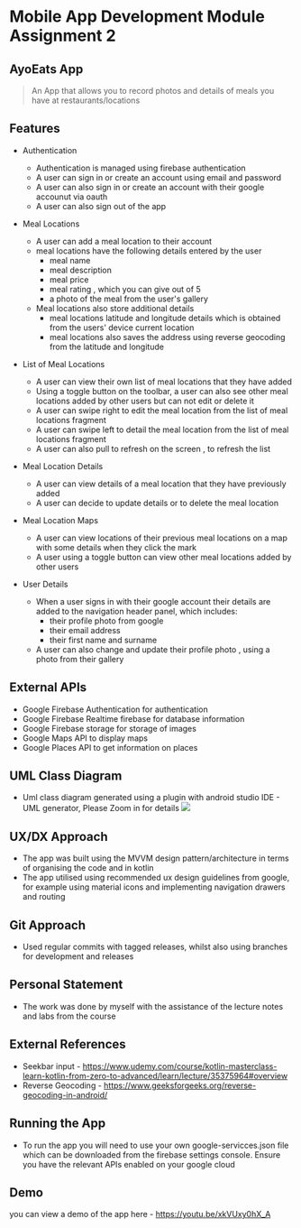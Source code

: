 # Mobile App Development Module Assignment 2 
## AyoEats App 
> An App that allows you to record photos and details of meals you have at restaurants/locations 

## Features
+ Authentication
  + Authentication is managed using firebase authentication
  + A user can sign in or create an account using email and password
  + A user can also sign in or create an account with their google accounut via oauth
  + A user can also sign out of the app
  
+ Meal Locations
  + A user can add a meal location to their account
  + meal locations have the following details entered by the user
    + meal name
    + meal description
    + meal price
    + meal rating , which you can give out of 5
    + a photo of the meal from the user's gallery
  + Meal locations also store additional details
    + meal locations latitude and longitude details which is obtained from the users' device current location
    + meal locations also saves the address using reverse geocoding from the latitude and longitude

+ List of Meal Locations
  + A user can view their own list of meal locations that they have added
  + Using a toggle button on the toolbar, a user can also see other meal locations added by other users but can not edit or delete it
  + A user can swipe right to edit the meal location from the list of meal locations fragment
  + A user can swipe left to detail the meal location from the list of meal locations fragment
  + A user can also pull to refresh on the screen , to refresh the list

+ Meal Location Details
  + A user can view details of a meal location that they have previously added
  + A user can decide to update details or to delete the meal location

+ Meal Location Maps
  + A user can view locations of their previous meal locations on a map with some details when they click the mark
  + A user using a toggle button can view other meal locations added by other users

+ User Details
  + When a user signs in with their google account their details are added to the navigation header panel, which includes:
    + their profile photo from google
    + their email address
    + their first name and surname
  + A user can also change and update their profile photo , using a photo from their gallery
 
     
## External APIs 
+ Google Firebase Authentication for authentication
+ Google Firebase Realtime firebase for database information
+ Google Firebase storage for storage of images
+ Google Maps API to display maps
+ Google Places API to get information on places



## UML Class Diagram
+ Uml class diagram generated using a plugin with android studio IDE - UML generator, Please Zoom in for details
![][uml_diagram]

## UX/DX Approach
+ The app was built using the MVVM design pattern/architecture in terms of organising the code and in kotlin
+ The app utilised using recommended ux design guidelines from google, for example using material icons and implementing navigation drawers and routing

## Git Approach 
+ Used regular commits with tagged releases, whilst also using branches for development and releases

## Personal Statement
+ The work was done by myself with the assistance of the lecture notes and labs from the course

## External References 
+ Seekbar input - https://www.udemy.com/course/kotlin-masterclass-learn-kotlin-from-zero-to-advanced/learn/lecture/35375964#overview
+ Reverse Geocoding - https://www.geeksforgeeks.org/reverse-geocoding-in-android/

## Running the App 
+ To run the app you will need to use your own google-servicces.json file which can be downloaded from the firebase settings console. Ensure you have the relevant APIs enabled on your google cloud

## Demo 
you can view a demo of the app here - https://youtu.be/xkVUxy0hX_A

[uml_diagram]: ./app/src/main/res/drawable/Assignment_2.png